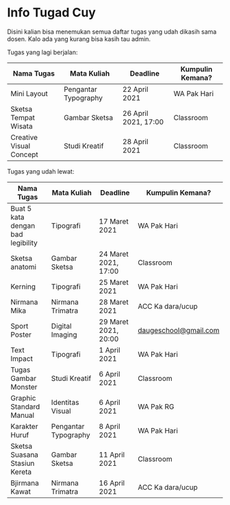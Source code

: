 # Info Tugad Cuy
Disini kalian bisa menemukan semua daftar tugas yang udah dikasih sama dosen. Kalo ada yang kurang bisa kasih tau admin.

Tugas yang lagi berjalan:

| Nama Tugas              | Mata Kuliah          | Deadline             | Kumpulin Kemana? |
| ----------------------- | -------------------- | -------------------- | ---------------- |
| Mini Layout             | Pengantar Typography | 22 April 2021        | WA Pak Hari      |
| Sketsa Tempat Wisata    | Gambar Sketsa        | 26 April 2021, 17:00 | Classroom        |
| Creative Visual Concept | Studi Kreatif        | 28 April 2021        | Classroom        |

Tugas yang udah lewat:

| Nama Tugas                        | Mata Kuliah          | Deadline             | Kumpulin Kemana?      |
| --------------------------------- | -------------------- | -------------------- | --------------------- |
| Buat 5 kata dengan bad legibility | Tipografi            | 17 Maret 2021        | WA Pak Hari           |
| Sketsa anatomi                    | Gambar Sketsa        | 24 Maret 2021, 17:00 | Classroom             |
| Kerning                           | Tipografi            | 25 Maret 2021        | WA Pak Hari           |
| Nirmana Mika                      | Nirmana Trimatra     | 28 Maret 2021        | ACC Ka dara/ucup      |
| Sport Poster                      | Digital Imaging      | 29 Maret 2021, 20:00 | daugeschool@gmail.com |
| Text Impact                       | Tipografi            | 1 April 2021         | WA Pak Hari           |
| Tugas Gambar Monster              | Studi Kreatif        | 6 April 2021         | Classroom             |
| Graphic Standard Manual           | Identitas Visual     | 6 April 2021         | WA Pak RG             |
| Karakter Huruf                    | Pengantar Typography | 8 April 2021         | WA Pak Hari           |
| Sketsa Suasana Stasiun Kereta     | Gambar Sketsa        | 11 April 2021        | Classroom             |
| Bjirmana Kawat                    | Nirmana Trimatra     | 16 April 2021        | ACC Ka dara/ucup      |

